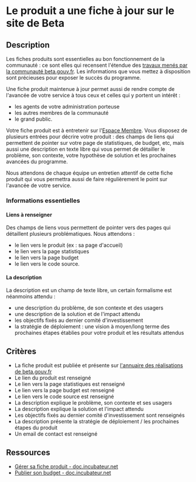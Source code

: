 # Le produit a une fiche à jour sur le site de Beta

## Description

Les fiches produits sont essentielles au bon fonctionnement de la
communauté : ce sont elles qui recensent l'étendue des [travaux menés
par la communauté beta.gouv.fr](https://beta.gouv.fr/startups/). Les
informations que vous mettez à disposition sont précieuses pour
exposer le succès du programme.

Une fiche produit maintenue à jour permet aussi de rendre compte de
l'avancée de votre service à tous ceux et celles qui y portent un
intérêt :

- les agents de votre administration porteuse
- les autres membres de la communauté
- le grand public.

Votre fiche produit est à entretenir sur l'[Espace
Membre](https://espace-membre.incubateur.net). Vous disposez de
plusieurs entrées pour décrire votre produit : des champs de liens qui
permettent de pointer sur votre page de statistiques, de budget, etc,
mais aussi une description en texte libre qui vous permet de détailler
le problème, son contexte, votre hypothèse de solution et les
prochaines avancées du programme.

Nous attendons de chaque équipe un entretien attentif de cette fiche
produit qui vous permettra aussi de faire régulièrement le point sur
l'avancée de votre service.

### Informations essentielles

#### Liens à renseigner

Des champs de liens vous permettent de pointer vers des pages qui
détaillent plusieurs problématiques. Nous attendons :

- le lien vers le produit (ex : sa page d'accueil)
- le lien vers la page statistiques
- le lien vers la page budget
- le lien vers le code source.

#### La description

La description est un champ de texte libre, un certain formalisme est
néanmoins attendu :

- une description du problème, de son contexte et des usagers
- une description de la solution et de l'impact attendu
- les objectifs fixés au dernier comité d'investissement
- la stratégie de déploiement : une vision à moyen/long terme des prochaines étapes
  établies pour votre produit et les résultats attendus

## Critères

- La fiche produit est publiée et présente sur [l'annuaire des réalisations de beta.gouv.fr](https://beta.gouv.fr/startups/)
- Le lien du produit est renseigné
- Le lien vers la page statistiques est renseigné
- Le lien vers la page budget est renseigné
- Le lien vers le code source est renseigné
- La description explique le problème, son contexte et ses usagers
- La description explique la solution et l'impact attendu
- Les objectifs fixés au dernier comité d'investissement sont renseignés
- La description présente la stratégie de déploiement / les prochaines
  étapes du produit
- Un email de contact est renseigné

## Ressources

- [Gérer sa fiche produit -
  doc.incubateur.net](https://doc.incubateur.net/communaute/les-outils-de-la-communaute/espace-membre/gerer-sa-fiche-produit)
- [Publier son budget -
  doc.incubateur.net](https://doc.incubateur.net/communaute/gerer-son-produit/les-standards/transparence/publier-son-budget)
